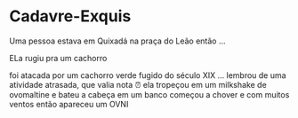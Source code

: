 # Cadavre-Exquis
Uma pessoa estava em Quixadá na praça do Leão então ...

ELa rugiu pra um cachorro

foi atacada por um cachorro verde fugido do século XIX
... lembrou de uma atividade atrasada, que valia nota :alarm_clock:
ela tropeçou em um milkshake de ovomaltine e bateu a cabeça em um banco
começou a chover e com muitos ventos
então apareceu um OVNI


